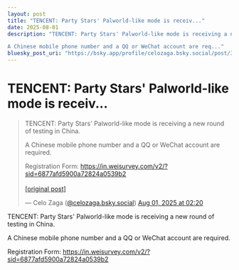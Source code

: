 ```yaml
---
layout: post
title: "TENCENT: Party Stars' Palworld-like mode is receiv..."
date: 2025-08-01
description: "TENCENT: Party Stars' Palworld-like mode is receiving a new round of testing in China.

A Chinese mobile phone number and a QQ or WeChat account are req..."
bluesky_post_uri: "https://bsky.app/profile/celozaga.bsky.social/post/3lvclnw26dt2f"
---
```


<h1 class="bluesky-post-title">TENCENT: Party Stars' Palworld-like mode is receiv...</h1>

<blockquote class="bluesky-embed" data-bluesky-uri="at://did:plc:lmh6rennptq77inaztnovw4b/app.bsky.feed.post/3lvclnw26dt2f" data-bluesky-embed-color-mode="system">
<p lang="">TENCENT: Party Stars' Palworld-like mode is receiving a new round of testing in China.

A Chinese mobile phone number and a QQ or WeChat account are required.

Registration Form: https://in.weisurvey.com/v2/?sid=6877afd5900a72824a0539b2<br><br><a href="https://bsky.app/profile/celozaga.bsky.social/post/3lvclnw26dt2f">[original post]</a></p>
&mdash; Celo Zaga (<a href="https://bsky.app/profile/did:plc:lmh6rennptq77inaztnovw4b?ref_src=embed">@celozaga.bsky.social</a>) <a href="https://bsky.app/profile/celozaga.bsky.social/post/3lvclnw26dt2f?ref_src=embed">Aug 01, 2025 at 02:20</a>
</blockquote>
<script async src="https://embed.bsky.app/static/embed.js" charset="utf-8"></script>

<p class="bluesky-post-description">TENCENT: Party Stars' Palworld-like mode is receiving a new round of testing in China.

A Chinese mobile phone number and a QQ or WeChat account are required.

Registration Form: https://in.weisurvey.com/v2/?sid=6877afd5900a72824a0539b2</p>
